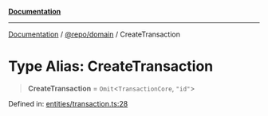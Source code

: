 [**Documentation**](../../../README.md)

***

[Documentation](../../../README.md) / [@repo/domain](../README.md) / CreateTransaction

# Type Alias: CreateTransaction

> **CreateTransaction** = `Omit`\<`TransactionCore`, `"id"`\>

Defined in: [entities/transaction.ts:28](https://github.com/o3osatoshi/experiment/blob/5bd7d1b2e07e346ab8abb44ddf7730e7fe84cf4f/packages/domain/src/entities/transaction.ts#L28)
